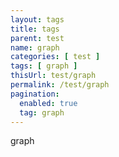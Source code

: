 ```yaml
---
layout: tags
title: tags
parent: test
name: graph
categories: [ test ]
tags: [ graph ]
thisUrl: test/graph
permalink: /test/graph
pagination:
  enabled: true
  tag: graph
---
```

graph
<!-- title : parent -->
